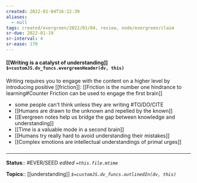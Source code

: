 ```yaml
---
created: 2022-01-04T16:12:39 
aliases:
  - null
tags: created/evergreen/2022/01/04, review, node/evergreen/claim
sr-due: 2022-01-19
sr-interval: 4
sr-ease: 170
---
```


#### [[Writing is a catalyst of understanding]] `$=customJS.dv_funcs.evergreenHeader(dv, this)`

Writing requires you to engage with the content on a higher level by introducing positive [[friction]]:
[[Friction is the number one hindrance to learning#Counter Friction can be used to engage the first brain]]
- some people can't think unless they are writing #TO/DO/CITE  
- [[Humans are drawn to the unknown and repelled by the known]]
- [[Evergreen notes help us bridge the gap between knowledge and understanding]]
- [[Time is a valuable mode in a second brain]]
- [[Humans try really hard to avoid understanding their mistakes]]
- [[Complex emotions are intellectual understandings of primal urges]]

### <hr class="footnote"/>

**Status**:: #EVER/SEED 
*edited `=this.file.mtime`*

**Topics**:: [[understanding]]
*`$=customJS.dv_funcs.outlinedIn(dv, this)`*


